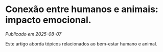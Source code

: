 # Conexão entre humanos e animais: impacto emocional.

*Publicado em 2025-08-07*

Este artigo aborda tópicos relacionados ao bem-estar humano e animal.
